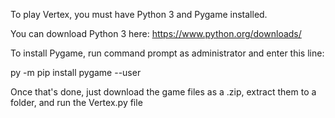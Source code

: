 To play Vertex, you must have Python 3 and Pygame installed.

You can download Python 3 here: https://www.python.org/downloads/

To install Pygame, run command prompt as administrator and enter this line:

py -m pip install pygame --user


Once that's done, just download the game files as a .zip, extract them to a folder, and run the Vertex.py file
